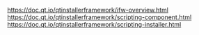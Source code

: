 https://doc.qt.io/qtinstallerframework/ifw-overview.html
https://doc.qt.io/qtinstallerframework/scripting-component.html
https://doc.qt.io/qtinstallerframework/scripting-installer.html